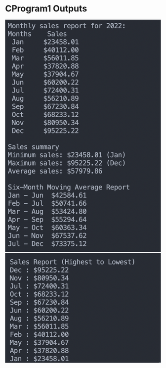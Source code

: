 <h1> CProgram1 Outputs </h1>

<img src="/Cprogram1/photos/example1.png">

<img src="/Cprogram1/photos/example2.png">
